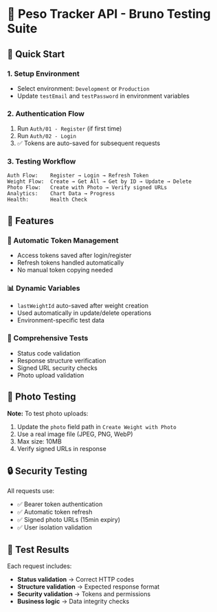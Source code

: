 # 🧪 Peso Tracker API - Bruno Testing Suite

## 🚀 Quick Start

### 1. **Setup Environment**
- Select environment: `Development` or `Production`
- Update `testEmail` and `testPassword` in environment variables

### 2. **Authentication Flow**
1. Run `Auth/01 - Register` (if first time)
2. Run `Auth/02 - Login` 
3. ✅ Tokens are auto-saved for subsequent requests

### 3. **Testing Workflow**
```
Auth Flow:    Register → Login → Refresh Token
Weight Flow:  Create → Get All → Get by ID → Update → Delete
Photo Flow:   Create with Photo → Verify signed URLs
Analytics:    Chart Data → Progress
Health:       Health Check
```

## 🔧 Features

### **🔄 Automatic Token Management**
- Access tokens saved after login/register
- Refresh tokens handled automatically
- No manual token copying needed

### **📊 Dynamic Variables**
- `lastWeightId` auto-saved after weight creation
- Used automatically in update/delete operations
- Environment-specific test data

### **🧪 Comprehensive Tests**
- Status code validation
- Response structure verification
- Signed URL security checks
- Photo upload validation

## 📱 Photo Testing

**Note:** To test photo uploads:
1. Update the `photo` field path in `Create Weight with Photo`
2. Use a real image file (JPEG, PNG, WebP)
3. Max size: 10MB
4. Verify signed URLs in response

## 🔒 Security Testing

All requests use:
- ✅ Bearer token authentication
- ✅ Automatic token refresh
- ✅ Signed photo URLs (15min expiry)
- ✅ User isolation validation

## 📝 Test Results

Each request includes:
- **Status validation** → Correct HTTP codes
- **Structure validation** → Expected response format
- **Security validation** → Tokens and permissions
- **Business logic** → Data integrity checks